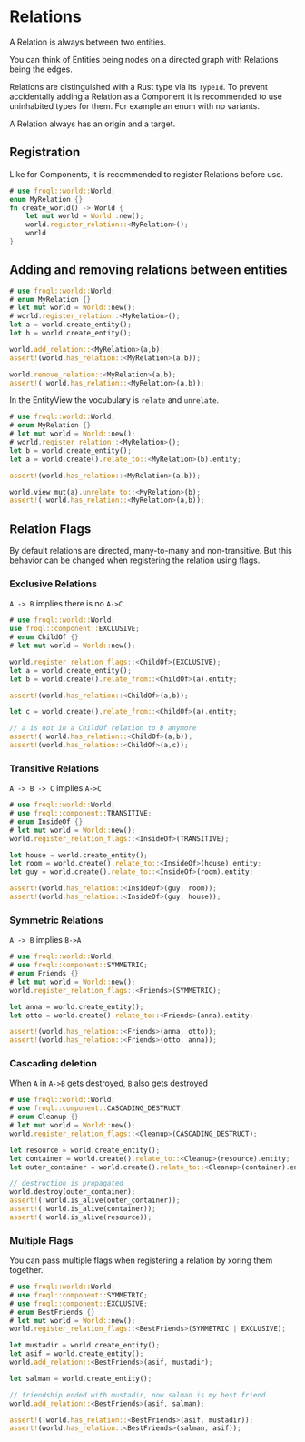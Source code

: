 # Relations

A Relation is always between two entities.

You can think of Entities being nodes on a directed graph with Relations being the edges.

Relations are distinguished with a Rust type via its `TypeId`.
To prevent accidentally adding a Relation as a Component it is recommended to use uninhabited types for them. 
For example an enum with no variants.

A Relation always has an origin and a target.

## Registration

Like for Components, it is recommended to register Relations before use.

```rust
# use froql::world::World;
enum MyRelation {}
fn create_world() -> World {
    let mut world = World::new();
    world.register_relation::<MyRelation>();
    world
}
```

## Adding and removing relations between entities

```rust
# use froql::world::World;
# enum MyRelation {}
# let mut world = World::new();
# world.register_relation::<MyRelation>();
let a = world.create_entity();
let b = world.create_entity();

world.add_relation::<MyRelation>(a,b);
assert!(world.has_relation::<MyRelation>(a,b));

world.remove_relation::<MyRelation>(a,b);
assert!(!world.has_relation::<MyRelation>(a,b));
```

In the EntityView the vocubulary is `relate` and `unrelate`.

```rust
# use froql::world::World;
# enum MyRelation {}
# let mut world = World::new();
# world.register_relation::<MyRelation>();
let b = world.create_entity();
let a = world.create().relate_to::<MyRelation>(b).entity;

assert!(world.has_relation::<MyRelation>(a,b));

world.view_mut(a).unrelate_to::<MyRelation>(b);
assert!(!world.has_relation::<MyRelation>(a,b));
```


## Relation Flags

By default relations are directed, many-to-many and non-transitive. 
But this behavior can be changed when registering the relation using flags.


### Exclusive Relations
`A -> B` implies there is no `A->C`

```rust
# use froql::world::World;
use froql::component::EXCLUSIVE;
# enum ChildOf {}
# let mut world = World::new();

world.register_relation_flags::<ChildOf>(EXCLUSIVE);
let a = world.create_entity();
let b = world.create().relate_from::<ChildOf>(a).entity;

assert!(world.has_relation::<ChildOf>(a,b));

let c = world.create().relate_from::<ChildOf>(a).entity;

// a is not in a ChildOf relation to b anymore
assert!(!world.has_relation::<ChildOf>(a,b));
assert!(world.has_relation::<ChildOf>(a,c));
```

### Transitive Relations

`A -> B -> C` implies `A->C`

```rust
# use froql::world::World;
# use froql::component::TRANSITIVE;
# enum InsideOf {}
# let mut world = World::new();
world.register_relation_flags::<InsideOf>(TRANSITIVE);

let house = world.create_entity();
let room = world.create().relate_to::<InsideOf>(house).entity;
let guy = world.create().relate_to::<InsideOf>(room).entity;

assert!(world.has_relation::<InsideOf>(guy, room));
assert!(world.has_relation::<InsideOf>(guy, house));
```

### Symmetric Relations

`A -> B` implies `B->A`

```rust
# use froql::world::World;
# use froql::component::SYMMETRIC;
# enum Friends {}
# let mut world = World::new();
world.register_relation_flags::<Friends>(SYMMETRIC);

let anna = world.create_entity();
let otto = world.create().relate_to::<Friends>(anna).entity;

assert!(world.has_relation::<Friends>(anna, otto));
assert!(world.has_relation::<Friends>(otto, anna));
```

### Cascading deletion

When `A` in `A->B` gets destroyed, `B` also gets destroyed

```rust
# use froql::world::World;
# use froql::component::CASCADING_DESTRUCT;
# enum Cleanup {}
# let mut world = World::new();
world.register_relation_flags::<Cleanup>(CASCADING_DESTRUCT);

let resource = world.create_entity();
let container = world.create().relate_to::<Cleanup>(resource).entity;
let outer_container = world.create().relate_to::<Cleanup>(container).entity;

// destruction is propagated
world.destroy(outer_container);
assert!(!world.is_alive(outer_container));
assert!(!world.is_alive(container));
assert!(!world.is_alive(resource));
```

### Multiple Flags

You can pass multiple flags when registering a relation by xoring them together.

```rust
# use froql::world::World;
# use froql::component::SYMMETRIC;
# use froql::component::EXCLUSIVE;
# enum BestFriends {}
# let mut world = World::new();
world.register_relation_flags::<BestFriends>(SYMMETRIC | EXCLUSIVE);

let mustadir = world.create_entity();
let asif = world.create_entity();
world.add_relation::<BestFriends>(asif, mustadir);

let salman = world.create_entity();

// friendship ended with mustadir, now salman is my best friend
world.add_relation::<BestFriends>(asif, salman);

assert!(!world.has_relation::<BestFriends>(asif, mustadir));
assert!(world.has_relation::<BestFriends>(salman, asif));
```

